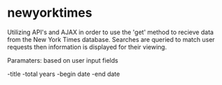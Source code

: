 # newyorktimes

Utilizing API's and AJAX in order to use the 'get' method to recieve data from the New York Times database. Searches are queried to match user requests then information is displayed for their viewing.

Paramaters: based on user input fields

-title 
-total years
-begin date
-end date
